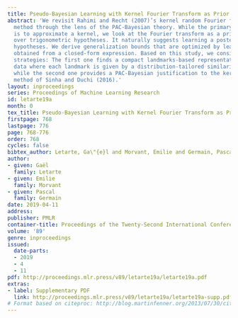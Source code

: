 ```yaml
---
title: Pseudo-Bayesian Learning with Kernel Fourier Transform as Prior
abstract: 'We revisit Rahimi and Recht (2007)’s kernel random Fourier features (RFF)
  method through the lens of the PAC-Bayesian theory. While the primary goal of RFF
  is to approximate a kernel, we look at the Fourier transform as a prior distribution
  over trigonometric hypotheses. It naturally suggests learning a posterior on these
  hypotheses. We derive generalization bounds that are optimized by learning a pseudo-posterior
  obtained from a closed-form expression. Based on this study, we consider two learning
  strategies: The first one finds a compact landmarks-based representation of the
  data where each landmark is given by a distribution-tailored similarity measure,
  while the second one provides a PAC-Bayesian justification to the kernel alignment
  method of Sinha and Duchi (2016).'
layout: inproceedings
series: Proceedings of Machine Learning Research
id: letarte19a
month: 0
tex_title: Pseudo-Bayesian Learning with Kernel Fourier Transform as Prior
firstpage: 768
lastpage: 776
page: 768-776
order: 768
cycles: false
bibtex_author: Letarte, Ga\"{e}l and Morvant, Emilie and Germain, Pascal
author:
- given: Gaël
  family: Letarte
- given: Emilie
  family: Morvant
- given: Pascal
  family: Germain
date: 2019-04-11
address: 
publisher: PMLR
container-title: Proceedings of the Twenty-Second International Conference on Artificial Intelligence and Statistics
volume: '89'
genre: inproceedings
issued:
  date-parts:
  - 2019
  - 4
  - 11
pdf: http://proceedings.mlr.press/v89/letarte19a/letarte19a.pdf
extras:
- label: Supplementary PDF
  link: http://proceedings.mlr.press/v89/letarte19a/letarte19a-supp.pdf
# Format based on citeproc: http://blog.martinfenner.org/2013/07/30/citeproc-yaml-for-bibliographies/
---
```

